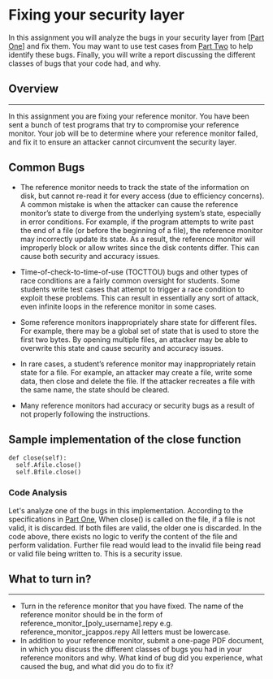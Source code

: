 
# Fixing your security layer

In this assignment you will analyze the bugs in your security layer from [[Part One](ABStoragePartOne.md)] and fix them.  You may want to use test cases from [Part Two](ABStoragePartTwo.md) to help identify these bugs.  Finally, you will write a report discussing the different classes of bugs that your code had, and why.




## Overview
----
In this assignment you are fixing your reference monitor.  You have been sent a bunch of test programs that try to compromise your reference monitor.  Your job will be to determine where your reference monitor failed, and fix it to ensure an attacker cannot circumvent the security layer.



## Common Bugs
 * The reference monitor needs to track the state of the information on disk, but cannot re-read it for every access (due to efficiency concerns). A common mistake is when the attacker can cause the reference monitor’s state to diverge from the underlying system’s state, especially in error conditions. For example, if the program attempts to write past the end of a file (or before the beginning of a file), the reference monitor may incorrectly update its state. As a result, the reference monitor will improperly block or allow writes since the disk contents differ. This can cause both security and accuracy issues.

 * Time-of-check-to-time-of-use (TOCTTOU) bugs and other types of race conditions are a fairly common oversight for students. Some students write test cases that attempt to trigger a race condition to exploit these problems. This can result in essentially any sort of attack, even infinite loops in the reference monitor in some cases.

 * Some reference monitors inappropriately share state for different files. For example, there may be a global set of state that is used to store the first two bytes. By opening multiple files, an attacker may be able to overwrite this state and cause security and accuracy issues.

 * In rare cases, a student’s reference monitor may inappropriately retain state for a file. For example, an attacker may create a file, write some data, then close and delete the file. If the attacker recreates a file with the same name, the state should be cleared.

 * Many reference monitors had accuracy or security bugs as a result of not properly following the instructions.  



## Sample implementation of the close function

```
def close(self):
  self.Afile.close()
  self.Bfile.close()
```

### Code Analysis
Let's analyze one of the bugs in this implementation.  According to the specifications in [Part One](ABStoragePartOne.md), When close() is called on the file, if a file is not valid, it is discarded. If both files are valid, the older one is discarded. In the code above, there exists no logic to verify the content of the file and perform validation. Further file read would lead to the invalid file being read or valid file being written to. This is a security issue.



## What to turn in?
----

 * Turn in the reference monitor that you have fixed.  The name of the reference monitor should be in the form of reference_monitor_[poly_username].repy
e.g. reference_monitor_jcappos.repy
All letters must be lowercase.
 * In addition to your reference monitor, submit a one-page PDF document, in which you discuss the different classes of bugs you had in your reference monitors and why.
What kind of bug did you experience, what caused the bug, and what did you do to fix it?
